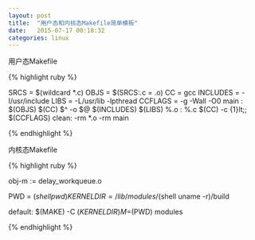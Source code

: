 ```yaml
---
layout: post
title:  "用户态和内核态Makefile简单模板"
date:   2015-07-17 00:18:32
categories: linux
---
```


用户态Makefile

{% highlight ruby %}

SRCS = $(wildcard *.c)
OBJS = $(SRCS:.c = .o)
CC = gcc
INCLUDES = -I/usr/include
LIBS = -L/usr/lib -lpthread
CCFLAGS = -g -Wall -O0
main : $(OBJS)
        $(CC) $^ -o $@ $(INCLUDES) $(LIBS) 
%.o : %.c
        $(CC) -c {1}lt;; $(CCFLAGS) 
clean:
        -rm *.o
        -rm main

{% endhighlight %}

内核态Makefile

{% highlight ruby %}

obj-m := delay_workqueue.o

PWD = $(shell pwd)
KERNELDIR = /lib/modules/$(shell uname -r)/build

default: 
    $(MAKE) -C $(KERNELDIR) M=$(PWD) modules

{% endhighlight %}

